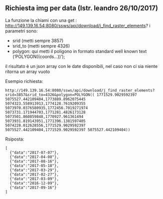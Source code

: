 Richiesta img per data (Istr. leandro 26/10/2017)
---

La funzione la chiami con una get : http://149.139.16.54:8080/ssws/api/download/j_find_raster_elements? i parametri sono:

- srid (metti sempre 3857)
- srid_to (metti sempre 4326)
- polygon: qui metti il poligono in formato standard well known text (‘POLYGON((coords…))’);

il risultato è un json array con le date disponibili, nel caso non ci sia niente ritorna un array vuoto

Esempio richiesta:

    http://149.139.16.54:8080/ssws/api/download/j_find_raster_elements?srid=3857&srid_to=4326&polygon=POLYGON(( 1771529.9029592397 5075527.442109404,1773889.8962075445 5074323.558913913,1774128.7619209355 5073970.0376580935,1772456.7019271974 5073731.171944703,1771281.4826173128 5073501.860859848,1770927.961361494 5073931.819143951,1771396.1381597405 5074228.012628556,1771529.9029592397 5075527.442109404,1771529.9029592397 5075527.442109404))

Rsiposta:

    [
      {"data":"2017-07-07"},
      {"data":"2017-04-08"},
      {"data":"2017-08-16"},
      {"data":"2017-05-18"},
      {"data":"2017-03-29"},
      {"data":"2017-02-27"},
      {"data":"2017-03-09"},
      {"data":"2016-12-09"},
      {"data":"2017-09-16"}
    ]